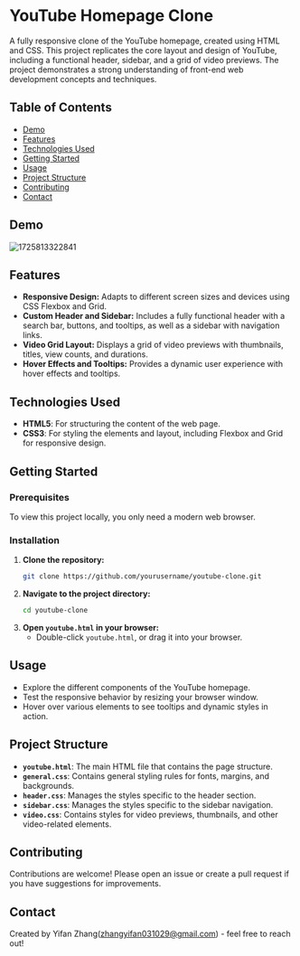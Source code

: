 # YouTube Homepage Clone

A fully responsive clone of the YouTube homepage, created using HTML and CSS. This project replicates the core layout and design of YouTube, including a functional header, sidebar, and a grid of video previews. The project demonstrates a strong understanding of front-end web development concepts and techniques.

## Table of Contents
- [Demo](#demo)
- [Features](#features)
- [Technologies Used](#technologies-used)
- [Getting Started](#getting-started)
- [Usage](#usage)
- [Project Structure](#project-structure)
- [Contributing](#contributing)
- [Contact](#contact)

## Demo

![1725813322841](https://github.com/user-attachments/assets/0ed42f22-1abc-48e2-85e7-febea0aeabdf)


## Features

- **Responsive Design:** Adapts to different screen sizes and devices using CSS Flexbox and Grid.
- **Custom Header and Sidebar:** Includes a fully functional header with a search bar, buttons, and tooltips, as well as a sidebar with navigation links.
- **Video Grid Layout:** Displays a grid of video previews with thumbnails, titles, view counts, and durations.
- **Hover Effects and Tooltips:** Provides a dynamic user experience with hover effects and tooltips.

## Technologies Used

- **HTML5**: For structuring the content of the web page.
- **CSS3**: For styling the elements and layout, including Flexbox and Grid for responsive design.

## Getting Started

### Prerequisites

To view this project locally, you only need a modern web browser.

### Installation

1. **Clone the repository:**
    ```bash
    git clone https://github.com/yourusername/youtube-clone.git
    ```
2. **Navigate to the project directory:**
    ```bash
    cd youtube-clone
    ```
3. **Open `youtube.html` in your browser:**
    - Double-click `youtube.html`, or drag it into your browser.

## Usage

- Explore the different components of the YouTube homepage.
- Test the responsive behavior by resizing your browser window.
- Hover over various elements to see tooltips and dynamic styles in action.

## Project Structure

- **`youtube.html`**: The main HTML file that contains the page structure.
- **`general.css`**: Contains general styling rules for fonts, margins, and backgrounds.
- **`header.css`**: Manages the styles specific to the header section.
- **`sidebar.css`**: Manages the styles specific to the sidebar navigation.
- **`video.css`**: Contains styles for video previews, thumbnails, and other video-related elements.

## Contributing

Contributions are welcome! Please open an issue or create a pull request if you have suggestions for improvements.

## Contact

Created by Yifan Zhang(zhangyifan031029@gmail.com) - feel free to reach out!

